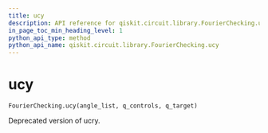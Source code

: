 ```yaml
---
title: ucy
description: API reference for qiskit.circuit.library.FourierChecking.ucy
in_page_toc_min_heading_level: 1
python_api_type: method
python_api_name: qiskit.circuit.library.FourierChecking.ucy
---
```


# ucy

<span id="qiskit.circuit.library.FourierChecking.ucy" />

`FourierChecking.ucy(angle_list, q_controls, q_target)`

Deprecated version of ucry.

